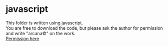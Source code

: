 # javascript
This folder is written using javascript. <br>
You are free to download the code, but please ask the author for permission and write "arcana©" on the work. <br>
[Permission here](https://forms.gle/6LjeFEaSPiANd7mM9)
